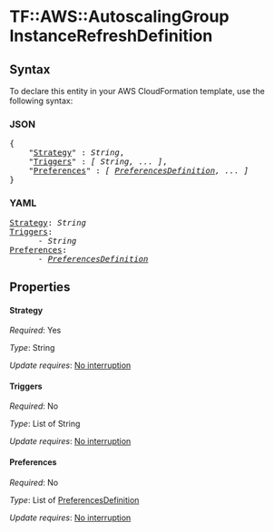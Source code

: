 # TF::AWS::AutoscalingGroup InstanceRefreshDefinition

## Syntax

To declare this entity in your AWS CloudFormation template, use the following syntax:

### JSON

<pre>
{
    "<a href="#strategy" title="Strategy">Strategy</a>" : <i>String</i>,
    "<a href="#triggers" title="Triggers">Triggers</a>" : <i>[ String, ... ]</i>,
    "<a href="#preferences" title="Preferences">Preferences</a>" : <i>[ <a href="preferencesdefinition.md">PreferencesDefinition</a>, ... ]</i>
}
</pre>

### YAML

<pre>
<a href="#strategy" title="Strategy">Strategy</a>: <i>String</i>
<a href="#triggers" title="Triggers">Triggers</a>: <i>
      - String</i>
<a href="#preferences" title="Preferences">Preferences</a>: <i>
      - <a href="preferencesdefinition.md">PreferencesDefinition</a></i>
</pre>

## Properties

#### Strategy

_Required_: Yes

_Type_: String

_Update requires_: [No interruption](https://docs.aws.amazon.com/AWSCloudFormation/latest/UserGuide/using-cfn-updating-stacks-update-behaviors.html#update-no-interrupt)

#### Triggers

_Required_: No

_Type_: List of String

_Update requires_: [No interruption](https://docs.aws.amazon.com/AWSCloudFormation/latest/UserGuide/using-cfn-updating-stacks-update-behaviors.html#update-no-interrupt)

#### Preferences

_Required_: No

_Type_: List of <a href="preferencesdefinition.md">PreferencesDefinition</a>

_Update requires_: [No interruption](https://docs.aws.amazon.com/AWSCloudFormation/latest/UserGuide/using-cfn-updating-stacks-update-behaviors.html#update-no-interrupt)


